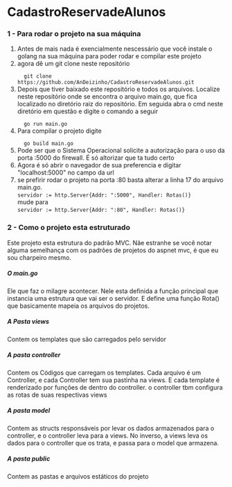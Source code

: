 # CadastroReservadeAlunos


<h3>1 - Para rodar o projeto na sua máquina</h3>
<ol>
  <li>Antes de mais nada é exencialmente nescessário que você instale o golang na sua máquina para poder rodar e compilar este projeto</li>
  <li>agora dê um git clone neste repositório</li>
<code>
  git clone https://github.com/AnDeizinho/CadastroReservadeAlunos.git
</code>
<li>Depois que tiver baixado este repositório e todos os arquivos. Localize neste repositório onde se encontra o arquivo main.go, que fica localizado no diretório raiz do 
  repositório. Em seguida abra o cmd neste diretório em questão e digite o comando a seguir</li>
<code>
  go run main.go
</code>
  <li>Para compilar o projeto digite</li>
<code>
  go build main.go
</code>
   <li>Pode ser que o Sistema Operacional solicite a autorização para o uso da porta :5000 do firewall. É só altorizar que ta tudo certo</li>
    <li>Agora é só abrir o navegador de sua preferencia e digitar "localhost:5000" no campo da url</li>
  <li>se prefirir rodar o projeto na porta :80 basta alterar a linha 17 do arquivo main.go.<br>
    <code>servidor := http.Server{Addr: ":5000", Handler: Rotas()}</code> <br>mude para <br>
    <code>servidor := http.Server{Addr: ":80", Handler: Rotas()}</code>
  </li>
</ol>

<h3>2 - Como o projeto esta estruturado</h3>
<p>
  Este projeto esta estrutura do padrão MVC. Nãe estranhe se você notar alguma semelhança com os padrões de projetos do aspnet mvc, é que eu sou charpeiro mesmo.
  
</p>
<h5>O main.go</h5>
<p>Ele que faz o milagre acontecer. Nele esta definida a função principal que instancia uma estrutura que vai ser o servidor. E define uma função Rota()
  que basicamente mapeia os arquivos do projetos.
</p>
<h5>A Pasta views</h5>
<p>
  Contem os templates que são carregados pelo servidor
</p>
<h5>A pasta controller</h5>
<p>
  Contem os Códigos que carregam os templates. Cada arquivo é um Controller, e cada Controller tem sua pastinha na views. E cada template é renderizado por funções 
  de dentro do controller. o controller tbm configura as rotas de suas respectivas views
</p>
<h5>A pasta model</h5>
  <p>
  Contem as structs responsáveis por levar os dados armazenados para o controller, e o controller leva para a views. No inverso, a views leva os dados para o controller que os trata, e passa para o model que armazena.
</p>
<h5>A pasta public</h5>
  <p>
    Contem as pastas e arquivos estáticos do projeto
</p>



